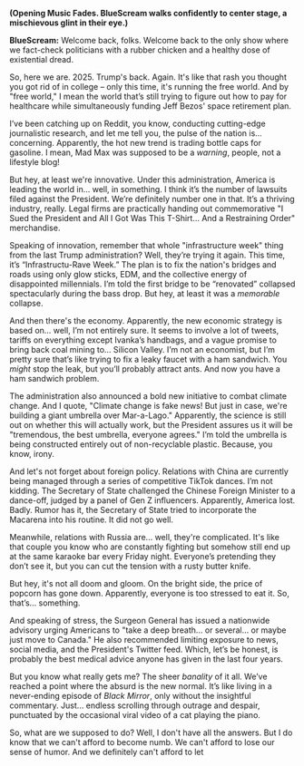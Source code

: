 **(Opening Music Fades. BlueScream walks confidently to center stage, a mischievous glint in their eye.)**

**BlueScream:** Welcome back, folks. Welcome back to the only show where we fact-check politicians with a rubber chicken and a healthy dose of existential dread.

So, here we are. 2025. Trump's back. Again. It's like that rash you thought you got rid of in college – only this time, it's running the free world. And by "free world," I mean the world that’s still trying to figure out how to pay for healthcare while simultaneously funding Jeff Bezos' space retirement plan.

I’ve been catching up on Reddit, you know, conducting cutting-edge journalistic research, and let me tell you, the pulse of the nation is… concerning. Apparently, the hot new trend is trading bottle caps for gasoline. I mean, Mad Max was supposed to be a *warning*, people, not a lifestyle blog!

But hey, at least we're innovative. Under this administration, America is leading the world in… well, in something. I think it’s the number of lawsuits filed against the President. We’re definitely number one in that. It’s a thriving industry, really. Legal firms are practically handing out commemorative "I Sued the President and All I Got Was This T-Shirt… And a Restraining Order" merchandise.

Speaking of innovation, remember that whole "infrastructure week" thing from the last Trump administration? Well, they’re trying it again. This time, it’s “Infrastructu-Rave Week.” The plan is to fix the nation's bridges and roads using only glow sticks, EDM, and the collective energy of disappointed millennials. I’m told the first bridge to be “renovated” collapsed spectacularly during the bass drop. But hey, at least it was a *memorable* collapse.

And then there's the economy. Apparently, the new economic strategy is based on... well, I’m not entirely sure. It seems to involve a lot of tweets, tariffs on everything except Ivanka’s handbags, and a vague promise to bring back coal mining to… Silicon Valley. I’m not an economist, but I’m pretty sure that’s like trying to fix a leaky faucet with a ham sandwich. You *might* stop the leak, but you’ll probably attract ants. And now you have a ham sandwich problem.

The administration also announced a bold new initiative to combat climate change. And I quote, "Climate change is fake news! But just in case, we're building a giant umbrella over Mar-a-Lago." Apparently, the science is still out on whether this will actually work, but the President assures us it will be "tremendous, the best umbrella, everyone agrees." I’m told the umbrella is being constructed entirely out of non-recyclable plastic. Because, you know, irony.

And let's not forget about foreign policy. Relations with China are currently being managed through a series of competitive TikTok dances. I’m not kidding. The Secretary of State challenged the Chinese Foreign Minister to a dance-off, judged by a panel of Gen Z influencers. Apparently, America lost. Badly. Rumor has it, the Secretary of State tried to incorporate the Macarena into his routine. It did not go well.

Meanwhile, relations with Russia are... well, they're complicated. It's like that couple you know who are constantly fighting but somehow still end up at the same karaoke bar every Friday night. Everyone’s pretending they don’t see it, but you can cut the tension with a rusty butter knife.

But hey, it's not all doom and gloom. On the bright side, the price of popcorn has gone down. Apparently, everyone is too stressed to eat it. So, that’s… something.

And speaking of stress, the Surgeon General has issued a nationwide advisory urging Americans to "take a deep breath… or several… or maybe just move to Canada." He also recommended limiting exposure to news, social media, and the President's Twitter feed. Which, let’s be honest, is probably the best medical advice anyone has given in the last four years.

But you know what really gets me? The sheer *banality* of it all. We’ve reached a point where the absurd is the new normal. It’s like living in a never-ending episode of *Black Mirror*, only without the insightful commentary. Just… endless scrolling through outrage and despair, punctuated by the occasional viral video of a cat playing the piano.

So, what are we supposed to do? Well, I don't have all the answers. But I do know that we can't afford to become numb. We can't afford to lose our sense of humor. And we definitely can't afford to let